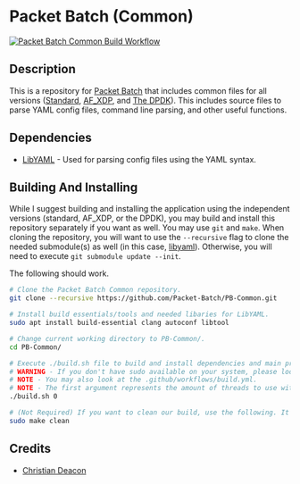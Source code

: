 # Packet Batch (Common)
[![Packet Batch Common Build Workflow](https://github.com/Packet-Batch/PB-Common/actions/workflows/build.yml/badge.svg)](https://github.com/Packet-Batch/PB-Common/actions/workflows/build.yml)

## Description
This is a repository for [Packet Batch](https://github.com/Packet-Batch) that includes common files for all versions ([Standard](https://github.com/Packet-Batch/PB-Standard), [AF_XDP](https://github.com/Packet-Batch/PB-AF-XDP), and [The DPDK](https://github.com/Packet-Batch/PB-DPDK)). This includes source files to parse YAML config files, command line parsing, and other useful functions.

## Dependencies
* [LibYAML](https://github.com/yaml/libyaml) - Used for parsing config files using the YAML syntax.

## Building And Installing
While I suggest building and installing the application using the independent versions (standard, AF_XDP, or the DPDK), you may build and install this repository separately if you want as well. You may use `git` and `make`. When cloning the repository, you will want to use the `--recursive` flag to clone the needed submodule(s) as well (in this case, [libyaml](https://github.com/yaml/libyaml)). Otherwise, you will need to execute `git submodule update --init`.

The following should work.

```bash
# Clone the Packet Batch Common repository.
git clone --recursive https://github.com/Packet-Batch/PB-Common.git

# Install build essentials/tools and needed libaries for LibYAML.
sudo apt install build-essential clang autoconf libtool

# Change current working directory to PB-Common/.
cd PB-Common/

# Execute ./build.sh file to build and install dependencies and main project which requires sudo privileges.
# WARNING - If you don't have sudo available on your system, please look at the ./build.sh file and execute make commands as root in order.
# NOTE - You may also look at the .github/workflows/build.yml.
# NOTE - The first argument represents the amount of threads to use with make. 0 uses the amount of available threads on the system and supplying no argument uses 1 thread.
./build.sh 0

# (Not Required) If you want to clean our build, use the following. It must be ran as root or with sudo because we're also cleaning our LibYAML sub-module.
sudo make clean
```

## Credits
* [Christian Deacon](https://github.com/gamemann)
